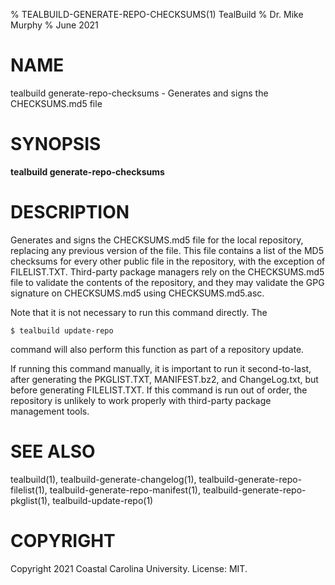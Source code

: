% TEALBUILD-GENERATE-REPO-CHECKSUMS(1) TealBuild
% Dr. Mike Murphy
% June 2021


# NAME

tealbuild generate-repo-checksums - Generates and signs the CHECKSUMS.md5 file


# SYNOPSIS

**tealbuild generate-repo-checksums**


# DESCRIPTION

Generates and signs the CHECKSUMS.md5 file for the local repository,
replacing any previous version of the file. This file contains a list of the
MD5 checksums for every other public file in the repository, with the
exception of FILELIST.TXT. Third-party package managers rely on the
CHECKSUMS.md5 file to validate the contents of the repository, and they may
validate the GPG signature on CHECKSUMS.md5 using CHECKSUMS.md5.asc.

Note that it is not necessary to run this command directly. The

```
$ tealbuild update-repo
```

command will also perform this function as part of a repository update.

If running this command manually, it is important to run it second-to-last,
after generating the PKGLIST.TXT, MANIFEST.bz2, and ChangeLog.txt, but
before generating FILELIST.TXT. If this command is run out of order, the
repository is unlikely to work properly with third-party package
management tools.


# SEE ALSO

tealbuild(1), tealbuild-generate-changelog(1), tealbuild-generate-repo-filelist(1),
tealbuild-generate-repo-manifest(1), tealbuild-generate-repo-pkglist(1), tealbuild-update-repo(1)


# COPYRIGHT

Copyright 2021 Coastal Carolina University. License: MIT.
